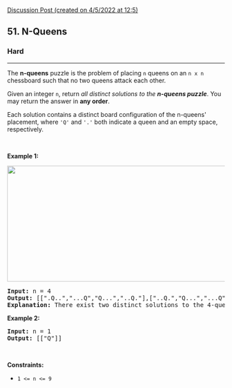[Discussion Post (created on 4/5/2022 at 12:5)](https://leetcode.com/problems/n-queens/discuss/2108512/C%2B%2B-oror-EASY-TO-UNDERSTAND-oror-Simple-Backtracking-Solution)  
<h2>51. N-Queens</h2><h3>Hard</h3><hr><div><p>The <strong>n-queens</strong> puzzle is the problem of placing <code>n</code> queens on an <code>n x n</code> chessboard such that no two queens attack each other.</p>

<p>Given an integer <code>n</code>, return <em>all distinct solutions to the <strong>n-queens puzzle</strong></em>. You may return the answer in <strong>any order</strong>.</p>

<p>Each solution contains a distinct board configuration of the n-queens' placement, where <code>'Q'</code> and <code>'.'</code> both indicate a queen and an empty space, respectively.</p>

<p>&nbsp;</p>
<p><strong>Example 1:</strong></p>
<img alt="" src="https://assets.leetcode.com/uploads/2020/11/13/queens.jpg" style="width: 600px; height: 268px;">
<pre><strong>Input:</strong> n = 4
<strong>Output:</strong> [[".Q..","...Q","Q...","..Q."],["..Q.","Q...","...Q",".Q.."]]
<strong>Explanation:</strong> There exist two distinct solutions to the 4-queens puzzle as shown above
</pre>

<p><strong>Example 2:</strong></p>

<pre><strong>Input:</strong> n = 1
<strong>Output:</strong> [["Q"]]
</pre>

<p>&nbsp;</p>
<p><strong>Constraints:</strong></p>

<ul>
	<li><code>1 &lt;= n &lt;= 9</code></li>
</ul>
</div>